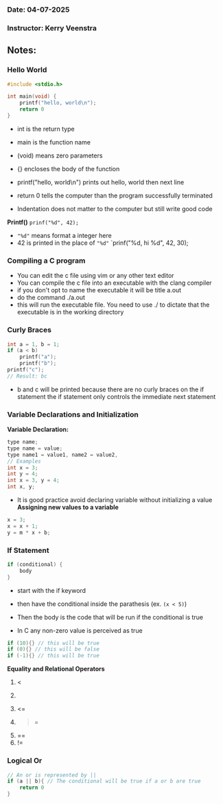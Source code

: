 ### Date: 04-07-2025
### Instructor: Kerry Veenstra


## Notes:
### Hello World
``` c
#include <stdio.h>

int main(void) {
	printf("hello, world\n");
	return 0
}
```
- int is the return type
- main is the function name
- (void) means zero parameters
- {} encloses the body of the function
- printf("hello, world\n") prints out hello, world then next line 
- return 0 tells the computer than the program successfully terminated

- Indentation does not matter to the computer but still write good code

**Printf()**
`prinf("%d", 42);`
- `"%d"` means format a integer here
- 42 is printed in the place of `"%d"`
`prinf("%d, hi %d", 42, 30);
### Compiling a C program
- You can edit the c file using vim or any other text editor
- You can compile the c file into an executable with the clang compiler
- if you don't opt to name the executable it will be title a.out
- do the command ./a.out 
- this will run the executable file. You need to use ./ to dictate that the executable is in the working directory

### Curly Braces
``` c
int a = 1, b = 1;
if (a < b)
	printf("a");
	printf("b");
printf("c");
// Result: bc
```
- b and c will be printed because there are no curly braces on the if statement the if statement only controls the immediate next statement

### Variable Declarations and Initialization
**Variable Declaration:**
``` c
type name;
type name = value;
type name1 = value1, name2 = value2,
// Examples
int x = 3;
int y = 4;
int x = 3, y = 4;
int x, y;
```
- It is good practice avoid declaring variable without initializing a value
**Assigning new values to a variable**
``` c
x = 3;
x = x + 1;
y = m * x + b;
```

### If Statement
``` c
if (conditional) {
	body
}
```
- start with the if keyword
- then have the conditional inside the parathesis (ex. `(x < 5)`)
- Then the body is the code that will be run if the conditional is true

- In C any non-zero value is perceived as true
``` c
if (10){} // this will be true
if (0){} // this will be false
if (-1){} // this will be true
```

**Equality and Relational Operators**
1. <
2. >
3. <=
4. >=
5. ==
6. !=

### Logical Or
``` c
// An or is represented by ||
if (a || b){ // The conditional will be true if a or b are true
 	return 0
}
```